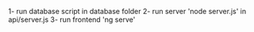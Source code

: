 
1- run database script in database folder
2- run server 'node server.js' in api/server.js
3- run frontend 'ng serve' 


